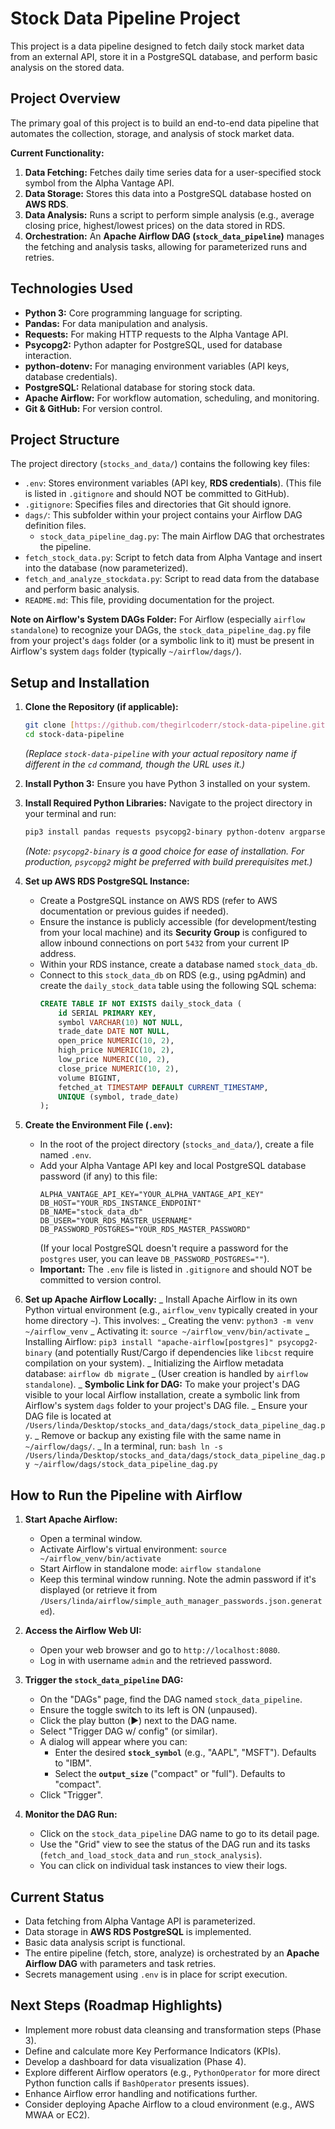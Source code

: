 # Stock Data Pipeline Project

This project is a data pipeline designed to fetch daily stock market data from an external API, store it in a PostgreSQL database, and perform basic analysis on the stored data.

## Project Overview

The primary goal of this project is to build an end-to-end data pipeline that automates the collection, storage, and analysis of stock market data.

**Current Functionality:**

1.  **Data Fetching:** Fetches daily time series data for a user-specified stock symbol from the Alpha Vantage API.
2.  **Data Storage:** Stores this data into a PostgreSQL database hosted on **AWS RDS**.
3.  **Data Analysis:** Runs a script to perform simple analysis (e.g., average closing price, highest/lowest prices) on the data stored in RDS.
4.  **Orchestration:** An **Apache Airflow DAG (`stock_data_pipeline`)** manages the fetching and analysis tasks, allowing for parameterized runs and retries.

## Technologies Used

- **Python 3:** Core programming language for scripting.
- **Pandas:** For data manipulation and analysis.
- **Requests:** For making HTTP requests to the Alpha Vantage API.
- **Psycopg2:** Python adapter for PostgreSQL, used for database interaction.
- **python-dotenv:** For managing environment variables (API keys, database credentials).
- **PostgreSQL:** Relational database for storing stock data.
- **Apache Airflow:** For workflow automation, scheduling, and monitoring.
- **Git & GitHub:** For version control.

## Project Structure

The project directory (`stocks_and_data/`) contains the following key files:

- `.env`: Stores environment variables (API key, **RDS credentials**). (This file is listed in `.gitignore` and should NOT be committed to GitHub).
- `.gitignore`: Specifies files and directories that Git should ignore.
- `dags/`: This subfolder within your project contains your Airflow DAG definition files.
  - `stock_data_pipeline_dag.py`: The main Airflow DAG that orchestrates the pipeline.
- `fetch_stock_data.py`: Script to fetch data from Alpha Vantage and insert into the database (now parameterized).
- `fetch_and_analyze_stockdata.py`: Script to read data from the database and perform basic analysis.
- `README.md`: This file, providing documentation for the project.

**Note on Airflow's System DAGs Folder:** For Airflow (especially `airflow standalone`) to recognize your DAGs, the `stock_data_pipeline_dag.py` file from your project's `dags` folder (or a symbolic link to it) must be present in Airflow's system `dags` folder (typically `~/airflow/dags/`).

## Setup and Installation

1.  **Clone the Repository (if applicable):**

    ```bash
    git clone [https://github.com/thegirlcoderr/stock-data-pipeline.git](https://github.com/thegirlcoderr/stock-data-pipeline.git)
    cd stock-data-pipeline
    ```

    _(Replace `stock-data-pipeline` with your actual repository name if different in the `cd` command, though the URL uses it.)_

2.  **Install Python 3:**
    Ensure you have Python 3 installed on your system.

3.  **Install Required Python Libraries:**
    Navigate to the project directory in your terminal and run:

    ```bash
    pip3 install pandas requests psycopg2-binary python-dotenv argparse
    ```

    _(Note: `psycopg2-binary` is a good choice for ease of installation. For production, `psycopg2` might be preferred with build prerequisites met.)_

4.  **Set up AWS RDS PostgreSQL Instance:**

    - Create a PostgreSQL instance on AWS RDS (refer to AWS documentation or previous guides if needed).
    - Ensure the instance is publicly accessible (for development/testing from your local machine) and its **Security Group** is configured to allow inbound connections on port `5432` from your current IP address.
    - Within your RDS instance, create a database named `stock_data_db`.
    - Connect to this `stock_data_db` on RDS (e.g., using pgAdmin) and create the `daily_stock_data` table using the following SQL schema:
      ```sql
      CREATE TABLE IF NOT EXISTS daily_stock_data (
          id SERIAL PRIMARY KEY,
          symbol VARCHAR(10) NOT NULL,
          trade_date DATE NOT NULL,
          open_price NUMERIC(10, 2),
          high_price NUMERIC(10, 2),
          low_price NUMERIC(10, 2),
          close_price NUMERIC(10, 2),
          volume BIGINT,
          fetched_at TIMESTAMP DEFAULT CURRENT_TIMESTAMP,
          UNIQUE (symbol, trade_date)
      );
      ```

5.  **Create the Environment File (`.env`):**

    - In the root of the project directory (`stocks_and_data/`), create a file named `.env`.
    - Add your Alpha Vantage API key and local PostgreSQL database password (if any) to this file:
      ```env
      ALPHA_VANTAGE_API_KEY="YOUR_ALPHA_VANTAGE_API_KEY"
      DB_HOST="YOUR_RDS_INSTANCE_ENDPOINT"
      DB_NAME="stock_data_db"
      DB_USER="YOUR_RDS_MASTER_USERNAME"
      DB_PASSWORD_POSTGRES="YOUR_RDS_MASTER_PASSWORD"
      ```
      (If your local PostgreSQL doesn't require a password for the `postgres` user, you can leave `DB_PASSWORD_POSTGRES=""`).
    - **Important:** The `.env` file is listed in `.gitignore` and should NOT be committed to version control.

6.  **Set up Apache Airflow Locally:**
    _ Install Apache Airflow in its own Python virtual environment (e.g., `airflow_venv` typically created in your home directory `~`). This involves:
    _ Creating the venv: `python3 -m venv ~/airflow_venv`
    _ Activating it: `source ~/airflow_venv/bin/activate`
    _ Installing Airflow: `pip3 install "apache-airflow[postgres]" psycopg2-binary` (and potentially Rust/Cargo if dependencies like `libcst` require compilation on your system).
    _ Initializing the Airflow metadata database: `airflow db migrate`
    _ (User creation is handled by `airflow standalone`).
    _ **Symbolic Link for DAG:** To make your project's DAG visible to your local Airflow installation, create a symbolic link from Airflow's system `dags` folder to your project's DAG file.
    _ Ensure your DAG file is located at `/Users/linda/Desktop/stocks_and_data/dags/stock_data_pipeline_dag.py`.
    _ Remove or backup any existing file with the same name in `~/airflow/dags/`.
    _ In a terminal, run:
    `bash
ln -s /Users/linda/Desktop/stocks_and_data/dags/stock_data_pipeline_dag.py ~/airflow/dags/stock_data_pipeline_dag.py
`

## How to Run the Pipeline with Airflow

1.  **Start Apache Airflow:**

    - Open a terminal window.
    - Activate Airflow's virtual environment: `source ~/airflow_venv/bin/activate`
    - Start Airflow in standalone mode: `airflow standalone`
    - Keep this terminal window running. Note the admin password if it's displayed (or retrieve it from `/Users/linda/airflow/simple_auth_manager_passwords.json.generated`).

2.  **Access the Airflow Web UI:**

    - Open your web browser and go to `http://localhost:8080`.
    - Log in with username `admin` and the retrieved password.

3.  **Trigger the `stock_data_pipeline` DAG:**

    - On the "DAGs" page, find the DAG named `stock_data_pipeline`.
    - Ensure the toggle switch to its left is ON (unpaused).
    - Click the play button (▶️) next to the DAG name.
    - Select "Trigger DAG w/ config" (or similar).
    - A dialog will appear where you can:
      - Enter the desired **`stock_symbol`** (e.g., "AAPL", "MSFT"). Defaults to "IBM".
      - Select the **`output_size`** ("compact" or "full"). Defaults to "compact".
    - Click "Trigger".

4.  **Monitor the DAG Run:**
    - Click on the `stock_data_pipeline` DAG name to go to its detail page.
    - Use the "Grid" view to see the status of the DAG run and its tasks (`fetch_and_load_stock_data` and `run_stock_analysis`).
    - You can click on individual task instances to view their logs.

## Current Status

- Data fetching from Alpha Vantage API is parameterized.
- Data storage in **AWS RDS PostgreSQL** is implemented.
- Basic data analysis script is functional.
- The entire pipeline (fetch, store, analyze) is orchestrated by an **Apache Airflow DAG** with parameters and task retries.
- Secrets management using `.env` is in place for script execution.

## Next Steps (Roadmap Highlights)

- Implement more robust data cleansing and transformation steps (Phase 3).
- Define and calculate more Key Performance Indicators (KPIs).
- Develop a dashboard for data visualization (Phase 4).
- Explore different Airflow operators (e.g., `PythonOperator` for more direct Python function calls if `BashOperator` presents issues).
- Enhance Airflow error handling and notifications further.
- Consider deploying Apache Airflow to a cloud environment (e.g., AWS MWAA or EC2).
